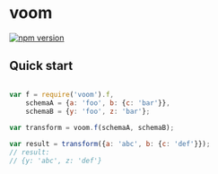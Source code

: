 # voom

[![npm version](https://badge.fury.io/js/voom.svg)](https://badge.fury.io/js/voom)

## Quick start

```javascript

var f = require('voom').f,
    schemaA = {a: 'foo', b: {c: 'bar'}},
    schemaB = {y: 'foo', z: 'bar'};
    
var transform = voom.f(schemaA, schemaB);

var result = transform({a: 'abc', b: {c: 'def'}});
// result:
// {y: 'abc', z: 'def'}

```




